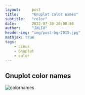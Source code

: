 ```yaml
---
layout:     post
title:      "Gnuplot color names"
subtitle:   "color"
date:       2022-07-30 20:00:00
author:     "JXLIU"
header-img: "img/post-bg-2015.jpg"
mathjax: true
tags:
    - Linux
    - Gnuplot
    - color
---
```


## Gnuplot color names
![colornames](https://user-images.githubusercontent.com/71710349/181871853-706850fb-0ba1-4a04-8162-e64e00dd3980.png)
